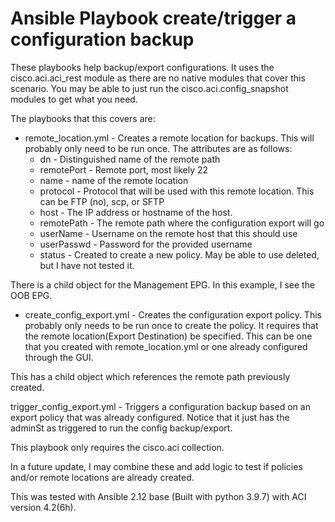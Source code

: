 # <h1>Ansible Playbook create/trigger a configuration backup </h1>

These playbooks help backup/export configurations. It uses the cisco.aci.aci_rest module as there are
no native modules that cover this scenario. You may be able to just run the cisco.aci.config_snapshot modules
to get what you need. 

The playbooks that this covers are:

- remote_location.yml - Creates a remote location for backups. This will probably only need to be run once. The attributes are as follows:
    - dn - Distinguished name of the remote path 
    - remotePort - Remote port, most likely 22
    - name - name of the remote location
    - protocol - Protocol that will be used with this remote location. This can be FTP (no), scp, or SFTP
    - host - The IP address or hostname of the host. 
    - remotePath - The remote path where the configuration export will go
    - userName - Username on the remote host that this should use
    - userPasswd - Password for the provided username
    - status - Created to create a new policy. May be able to use deleted, but I have not tested it.

There is a child object for the Management EPG. In this example, I see the OOB EPG.

- create_config_export.yml - Creates the configuration export policy. This probably only needs to be run once to create the policy. It requires that the remote location(Export Destination) be specified. This can be one that you created with remote_location.yml or one already configured through the GUI. 

This has a child object which references the remote path previously created.

trigger_config_export.yml - Triggers a configuration backup based on an export policy that was already configured. Notice that it just has the adminSt as triggered to run the config backup/export.

This playbook only requires the cisco.aci collection.

In a future update, I may combine these and add logic to test if policies and/or remote locations are already created.

This was tested with Ansible 2.12 base (Built with python 3.9.7) with ACI version 4.2(6h).